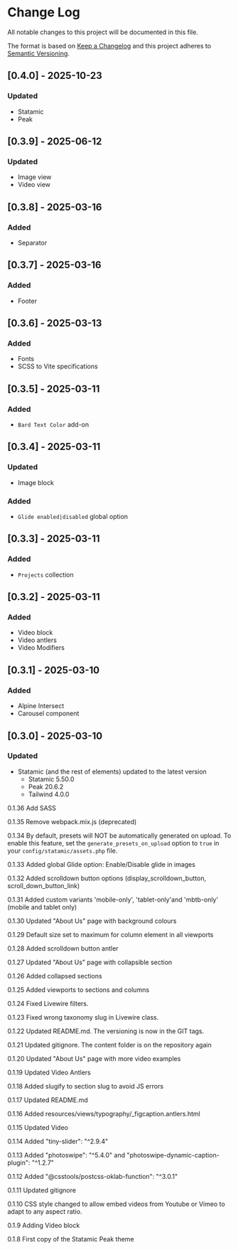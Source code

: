 
# Change Log
All notable changes to this project will be documented in this file.
 
The format is based on [Keep a Changelog](http://keepachangelog.com/)
and this project adheres to [Semantic Versioning](http://semver.org/).


## [0.4.0] - 2025-10-23

### Updated

 - Statamic
 - Peak

## [0.3.9] - 2025-06-12

### Updated

- Image view
- Video view


## [0.3.8] - 2025-03-16

### Added

- Separator


## [0.3.7] - 2025-03-16

### Added

- Footer


## [0.3.6] - 2025-03-13

### Added

- Fonts
- SCSS to Vite specifications



## [0.3.5] - 2025-03-11

### Added

- `Bard Text Color` add-on

## [0.3.4] - 2025-03-11


### Updated

- Image block

### Added

- `Glide enabled|disabled` global option


## [0.3.3] - 2025-03-11

### Added

- `Projects` collection


## [0.3.2] - 2025-03-11

### Added

- Video block
- Video antlers
- Video Modifiers

## [0.3.1] - 2025-03-10

### Added

- Alpine Intersect
- Carousel component


## [0.3.0] - 2025-03-10

### Updated

- Statamic (and the rest of elements) updated to the latest version 
     - Statamic 5.50.0
     - Peak 20.6.2 
     - Tailwind 4.0.0


0.1.36
   Add SASS


0.1.35
   Remove webpack.mix.js (deprecated)

0.1.34
   By default, presets will NOT be automatically generated on upload. 
   To enable this feature, set the `generate_presets_on_upload` option to `true` in your `config/statamic/assets.php` file.

0.1.33
   Added global Glide option: Enable/Disable glide in images

0.1.32
   Added scrolldown button options (display_scrolldown_button, scroll_down_button_link)

0.1.31
   Added custom variants 'mobile-only', 'tablet-only'and 'mbtb-only' (mobile and tablet only)

0.1.30
    Updated "About Us" page with background colours

0.1.29
    Default size set to maximum for column element in all viewports

0.1.28
    Added scrolldown button antler

0.1.27
    Updated "About Us" page with collapsible section

0.1.26
    Added collapsed sections

0.1.25
    Added viewports to sections and columns

0.1.24
    Fixed Livewire filters.

0.1.23
    Fixed wrong taxonomy slug in Livewire class.

0.1.22
    Updated README.md. The versioning is now in the GIT tags.

0.1.21
    Updated gitignore. The content folder is on the repository again

0.1.20
    Updated "About Us" page with more video examples

0.1.19
    Updated Video Antlers

0.1.18
    Added slugify to section slug to avoid JS errors

0.1.17
    Updated README.md

0.1.16
    Added resources/views/typography/_figcaption.antlers.html

0.1.15
    Updated Video

0.1.14
    Added "tiny-slider": "^2.9.4"

0.1.13
    Added "photoswipe": "^5.4.0" and "photoswipe-dynamic-caption-plugin": "^1.2.7"

0.1.12
    Added "@csstools/postcss-oklab-function": "^3.0.1"

0.1.11
    Updated gitignore

0.1.10
    CSS style changed to allow embed videos from Youtube or Vimeo to adapt to any aspect ratio.

0.1.9
    Adding Video block

0.1.8
    First copy of the Statamic Peak theme
